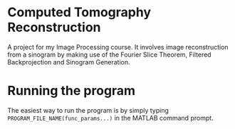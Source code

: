 # Computed Tomography Reconstruction
A project for my Image Processing course. It involves image reconstruction from a sinogram by making use of the Fourier Slice Theorem, Filtered Backprojection and Sinogram Generation.

# Running the program
The easiest way to run the program is by simply typing `PROGRAM_FILE_NAME(func_params...)` in the MATLAB command prompt.


